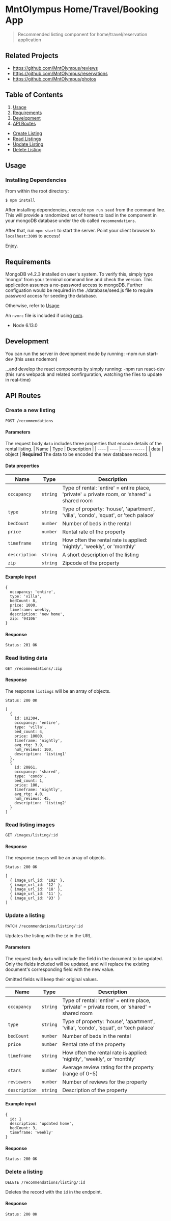 # MntOlympus Home/Travel/Booking App

> Recommended listing component for home/travel/reservation application

## Related Projects

  - https://github.com/MntOlympus/reviews
  - https://github.com/MntOlympus/reservations
  - https://github.com/MntOlympus/photos

## Table of Contents

1. [Usage](#Usage)
2. [Requirements](#requirements)
3. [Development](#development)
4. [API Routes](#API)
  - [Create Listing](#create)
  - [Read Listings](#get)
  - [Update Listing](#update)
  - [Delete Listing](#delete)

## Usage

### Installing Dependencies

From within the root directory:

```
$ npm install
```

After installing dependencies, execute `npm run seed` from the command line. This will provide a randomized set of homes to load in the component in your mongoDB database under the db called `recommendations`.

After that, run `npm start` to start the server. Point your client browser to `localhost:3009` to access!

Enjoy.

## Requirements
MongoDB v4.2.3 installed on user's system. To verify this, simply type 'mongo' from your terminal command line and check the version.
This application assumes a no-password access to mongoDB. Further configuation would be required in the ./database/seed.js file to require password access for seeding the database.

Otherwise, refer to [Usage](#Usage)

An `nvmrc` file is included if using [nvm](https://github.com/creationix/nvm).

- Node 6.13.0

## Development
You can run the server in development mode by running:
-npm run start-dev (this uses nodemon)

...and develop the react components by simply running:
-npm run react-dev (this runs webpack and related confirguration, watching the files to update in real-time)


## API Routes

### Create a new listing

```
POST /recommendations
```

#### Parameters
The request body `data` includes three properties that encode details of the rental listing.
| Name | Type | Description |
| ---- | ---- | ----------- |
| data | object | **Required** The data to be encoded the new database record. |

#### Data properties
| Name | Type | Description |
| --- | --- | --- |
| `occupancy` | `string` | Type of rental: 'entire' = entire place, 'private' = private room, or 'shared' = shared room |
| `type` | `string` | Type of property: 'house', 'apartment', 'villa', 'condo', 'squat', or 'tech palace' |
| `bedCount` | `number` | Number of beds in the rental |
| `price` | `number` | Rental rate of the property |
| `timeframe` | `string` | How often the rental rate is applied: 'nightly', 'weekly', or 'monthly' |
| `description` | `string` | A short description of the listing |
| `zip` | `string` | Zipcode of the property |

#### Example input
```
{
  occupancy: 'entire',
  type: 'villa',
  bedCount: 8,
  price: 1000,
  timeframe: weekly,
  description: 'new home',
  zip: '94106'
}
```
#### Response
`Status: 201 OK`

### Read listing data

```
GET /recommendations/:zip
```

#### Response
The response `listings` will be an array of objects.

`Status: 200 OK`
```
[
  {
    id: 102304,
    occupancy: 'entire',
    type: 'villa',
    bed_count: 4,
    price: 10000,
    timeframe: 'nightly',
    avg_rtg: 3.9,
    num_reviews: 100,
    description: 'listing1'
  },
  {
    id: 20861,
    occupancy: 'shared',
    type: 'condo',
    bed_count: 1,
    price: 100,
    timeframe: 'nightly',
    avg_rtg: 4.0,
    num_reviews: 45,
    description: 'listing2'
  }
]
```


### Read listing images
```
GET /images/listing/:id
```

#### Response
The response `images` will be an array of objects.

`Status: 200 OK`
```
[
  { image_url_id: '192' },
  { image_url_id: '12' },
  { image_url_id: '18' },
  { image_url_id: '11' },
  { image_url_id: '93' }
]
```


### Update a listing
```
PATCH /recommendations/listing/:id
```

Updates the listing with the `id` in the URL.

#### Parameters
The request body `data` will include the field in the document to be updated. Only the fields included will be updated, and will replace the existing document's corresponding field with the new value.

Omitted fields will keep their original values.

| Name | Type | Description |
| --- | --- | --- |
| `occupancy` | `string` | Type of rental: 'entire' = entire place, 'private' = private room, or 'shared' = shared room |
| `type` | `string` | Type of property: 'house', 'apartment', 'villa', 'condo', 'squat', or 'tech palace' |
| `bedCount` | `number` | Number of beds in the rental |
| `price` | `number` | Rental rate of the property |
| `timeframe` | `string` | How often the rental rate is applied: 'nightly', 'weekly', or 'monthly' |
| `stars` | `number` | Average review rating for the property (range of 0-5) |
| `reviewers` | `number` | Number of reviews for the property |
| `description` | `string` | Description of the property |


#### Example input
```
{
  id: 1
  description: 'updated home',
  bedCount: 3,
  timeframe: 'weekly'
}
```

#### Response

`Status: 200 OK`

### Delete a listing
```
DELETE /recommendations/listing/:id
```

Deletes the record with the `id` in the endpoint.


#### Response
`Status: 200 OK`
